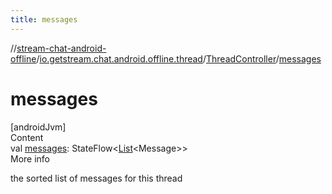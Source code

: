 ```yaml
---
title: messages
---
```

//[stream-chat-android-offline](../../../index.md)/[io.getstream.chat.android.offline.thread](../index.md)/[ThreadController](index.md)/[messages](messages.md)



# messages  
[androidJvm]  
Content  
val [messages](messages.md): StateFlow&lt;[List](https://kotlinlang.org/api/latest/jvm/stdlib/kotlin.collections/-list/index.html)&lt;Message&gt;&gt;  
More info  


the sorted list of messages for this thread

  




